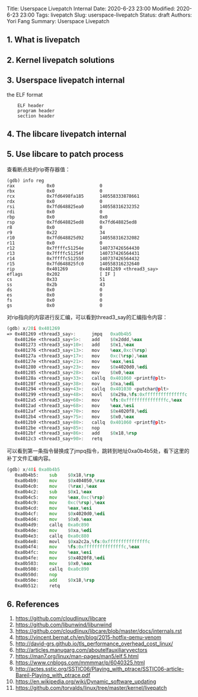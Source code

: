 Title:  Userspace Livepatch Internal
Date: 2020-6-23 23:00
Modified: 2020-6-23 23:00
Tags: livepatch
Slug: userspace-livepatch
Status: draft
Authors: Yori Fang
Summary: Userspace Livepatch


## 1. What is livepatch

## 2. Kernel livepatch solutions

## 3. Userspace livepatch internal

the ELF format
```
    ELF header
    program header
    section header
```
## 4. The libcare livepatch internal

## 5. Use libcare to patch process

查看断点处的rip寄存器值：
```
(gdb) info reg
rax            0x0                 0
rbx            0x0                 0
rcx            0x7fd6498fa185      140558333878661
rdx            0x0                 0
rsi            0x7fd648825ea0      140558316232352
rdi            0x0                 0
rbp            0x0                 0x0
rsp            0x7fd648825ed8      0x7fd648825ed8
r8             0x0                 0
r9             0x22                34
r10            0x7fd648825d92      140558316232082
r11            0x0                 0
r12            0x7ffffc51254e      140737426564430
r13            0x7ffffc51254f      140737426564431
r14            0x7ffffc512550      140737426564432
r15            0x7fd648825fc0      140558316232640
rip            0x401269            0x401269 <thread3_say>
eflags         0x202               [ IF ]
cs             0x33                51
ss             0x2b                43
ds             0x0                 0
es             0x0                 0
fs             0x0                 0
gs             0x0                 0
```
对rip指向的内容进行反汇编，可以看到thread3_say的汇编指令内容：
```asm
(gdb) x/20i 0x401269
=> 0x401269 <thread3_say>:      jmpq   0xa0b4b5
   0x40126e <thread3_say+5>:    add    $0x2ddd,%eax
   0x401273 <thread3_say+10>:   add    $0x1,%eax
   0x401276 <thread3_say+13>:   mov    %eax,0xc(%rsp)
   0x40127a <thread3_say+17>:   mov    0xc(%rsp),%eax
   0x40127e <thread3_say+21>:   mov    %eax,%esi
   0x401280 <thread3_say+23>:   mov    $0x4020d0,%edi
   0x401285 <thread3_say+28>:   mov    $0x0,%eax
   0x40128a <thread3_say+33>:   callq  0x401060 <printf@plt>
   0x40128f <thread3_say+38>:   mov    $0xa,%edi
   0x401294 <thread3_say+43>:   callq  0x401030 <putchar@plt>
   0x401299 <thread3_say+48>:   movl   $0x29a,%fs:0xfffffffffffffffc
   0x4012a5 <thread3_say+60>:   mov    %fs:0xfffffffffffffffc,%eax
   0x4012ad <thread3_say+68>:   mov    %eax,%esi
   0x4012af <thread3_say+70>:   mov    $0x4020f8,%edi
   0x4012b4 <thread3_say+75>:   mov    $0x0,%eax
   0x4012b9 <thread3_say+80>:   callq  0x401060 <printf@plt>
   0x4012be <thread3_say+85>:   nop
   0x4012bf <thread3_say+86>:   add    $0x18,%rsp
   0x4012c3 <thread3_say+90>:   retq   
```
可以看到第一条指令替换成了jmpq指令，跳转到地址0xa0b4b5处，看下这里的补丁文件汇编内容。
```asm
(gdb) x/40i 0xa0b4b5
   0xa0b4b5:    sub    $0x18,%rsp
   0xa0b4b9:    mov    $0x404050,%rax
   0xa0b4c0:    mov    (%rax),%eax
   0xa0b4c2:    sub    $0x1,%eax
   0xa0b4c5:    mov    %eax,0xc(%rsp)
   0xa0b4c9:    mov    0xc(%rsp),%eax
   0xa0b4cd:    mov    %eax,%esi
   0xa0b4cf:    mov    $0x4020d0,%edi
   0xa0b4d4:    mov    $0x0,%eax
   0xa0b4d9:    callq  0xa0c890
   0xa0b4de:    mov    $0xa,%edi
   0xa0b4e3:    callq  0xa0c880
   0xa0b4e8:    movl   $0xa2c2a,%fs:0xfffffffffffffffc
   0xa0b4f4:    mov    %fs:0xfffffffffffffffc,%eax
   0xa0b4fc:    mov    %eax,%esi
   0xa0b4fe:    mov    $0x4020f8,%edi
   0xa0b503:    mov    $0x0,%eax
   0xa0b508:    callq  0xa0c890
   0xa0b50d:    nop
   0xa0b50e:    add    $0x18,%rsp
   0xa0b512:    retq   
```
## 6. References

1. https://github.com/cloudlinux/libcare
2. https://github.com/libunwind/libunwind
3. https://github.com/cloudlinux/libcare/blob/master/docs/internals.rst
4. https://vincent.bernat.ch/en/blog/2015-hotfix-qemu-venom
5. http://david-grs.github.io/tls_performance_overhead_cost_linux/
6. http://articles.manugarg.com/aboutelfauxiliaryvectors
7. https://man7.org/linux/man-pages/man5/elf.5.html
8. https://www.cnblogs.com/mmmmar/p/6040325.html
9. http://actes.sstic.org/SSTIC06/Playing_with_ptrace/SSTIC06-article-Bareil-Playing_with_ptrace.pdf
10. https://en.wikipedia.org/wiki/Dynamic_software_updating
11. https://github.com/torvalds/linux/tree/master/kernel/livepatch